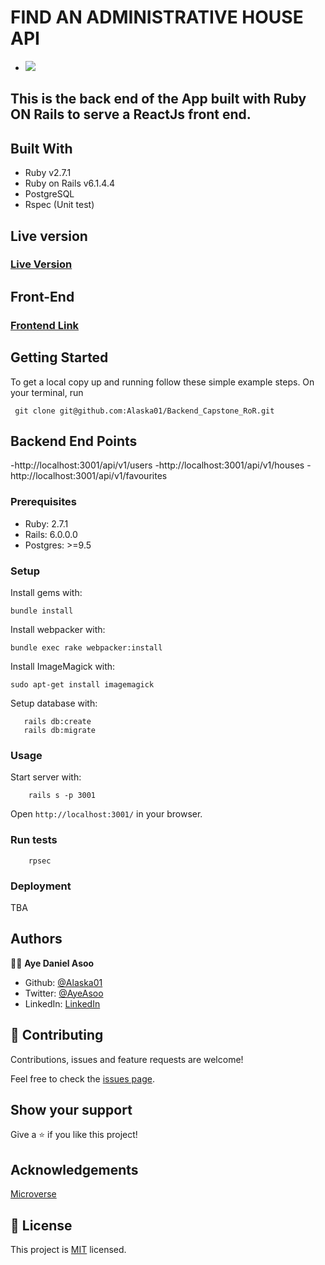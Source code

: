 #                           FIND AN ADMINISTRATIVE HOUSE API


-  ![](https://img.shields.io/badge/Microverse-blueviolet)

 ## This is the back end of the App built with Ruby ON Rails to serve a ReactJs front end. 


## Built With

- Ruby v2.7.1
- Ruby on Rails v6.1.4.4
- PostgreSQL
- Rspec (Unit test)

## Live version

### [Live Version]()

## Front-End
### [Frontend Link](https://github.com/Alaska01)


## Getting Started

To get a local copy up and running follow these simple example steps.
On your terminal, run 
```
 git clone git@github.com:Alaska01/Backend_Capstone_RoR.git

```

## Backend End Points
-http://localhost:3001/api/v1/users
-http://localhost:3001/api/v1/houses
-http://localhost:3001/api/v1/favourites

### Prerequisites

- Ruby: 2.7.1
- Rails: 6.0.0.0
- Postgres: >=9.5

### Setup

Install gems with:

```
bundle install
```

Install webpacker with:

```
bundle exec rake webpacker:install
```
Install ImageMagick with:

```
sudo apt-get install imagemagick
```

Setup database with:

```
   rails db:create
   rails db:migrate
```

### Usage

Start server with:

```
    rails s -p 3001
```

Open `http://localhost:3001/` in your browser.

### Run tests

```
    rpsec
```

### Deployment

TBA

## Authors

👨‍💻 **Aye Daniel Asoo**

- Github: [@Alaska01](https://github.com/Alaska01)
-  Twitter: [@AyeAsoo](https://twitter.com/AyeAsoo)
- LinkedIn: [LinkedIn](https://www.linkedin.com/in/daniel-asoo-aye/)

## 🤝 Contributing

Contributions, issues and feature requests are welcome!

Feel free to check the [issues page](https://github.com/Alaska01/Backend_Capstone_RoR/issues).

## Show your support

Give a ⭐️ if you like this project!

## Acknowledgements

[Microverse](https://www.microverse.org/)


## 📝 License

This project is [MIT](https://github.com/stevenvachon/broken-link-checker/blob/main/license) licensed.
